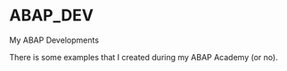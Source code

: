 # ABAP_DEV
My ABAP Developments

  There is some examples that I created during my ABAP Academy (or no).




